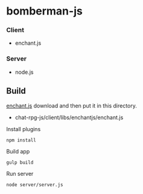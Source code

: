 # bomberman-js

### Client

* enchant.js

### Server

* node.js

## Build

[enchant.js](http://enchantjs.com/) download and then put it in this directory.

* chat-rpg-js/client/libs/enchantjs/enchant.js

Install plugins

    npm install

Build app

    gulp build

Run server

    node server/server.js
